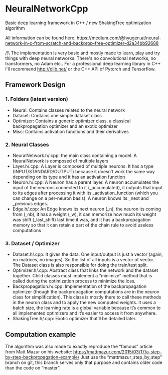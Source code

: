 # NeuralNetworkCpp
Basic deep learning framework in C++ / new ShakingTree optimization algorithm

All information can be found here:
https://medium.com/@hyugen.ai/neural-network-in-c-from-scratch-and-backprop-free-optimizer-d2a34bb92688

/!\ The implementation is very basic and mostly made to learn, play and try things with deep neural networks. There's no convolutional networks, no transformers, no Adam etc..
For a professional deep learning library in C++ I'll recommend http://dlib.net/ or the C++ API of Pytorch and Tensorflow.

## Framework Design
### 1. Folders (latest version)
- Neural: Contains classes related to the neural network
- Dataset: Contains one simple dataset class
- Optimizer: Contains a generic optimizer class, a classical backpropagation optimizer and an exotic optimizer
- Misc: Contains activation functions and their derivatives

### 2. Neural Classes
- NeuralNetwork.h/.cpp: the main class containing a model. A NeuralNetwork is composed of multiple layers
- Layer.h/.cpp: A Layer is composed of multiple neurons. It has a type (INPUT/STANDARD/OUTPUT) because it doesn’t work the same way depending on its type and it has an activation function
- Neuron.h/.cpp: A Neuron has a parent layer. A neuron accumulates the input of the neurons connected to it (_accumulated), it outputs that input to its edges after processing it with its _activation_function (which you can change on a per-neuron basis). A neuron knows its _next and _previous edges.
- Edge.h/.cpp: An Edge knows its next neuron (_n), the neuron its coming from (_nb), it has a weight (_w), it can memorize how much its weight was shift (_last_shift) last time it was, and it has a backpropagation memory so that it can retain a part of the chain rule to avoid useless computations

### 3. Dataset / Optimizer
- Dataset.h/.cpp: It gives the data. One input/output is just a vector (again, no matrices, no images). So the list of all inputs is a vector of vector. The Dataset class is also responsible for doing the train/test split.
- Optimizer.h/.cpp: Abstract class that links the network and the dataset together. Child classes must implement a “minimize” method that is called during the optimization process to minimize the loss.
- Backpropagation.h/.cpp: Implementation of the backpropagation optimizer (though the backpropagation computations are in the neuron class for simplification). This class is mostly there to call these methods in the neuron class and to apply the new computed weights. It uses a batch size, the learning rate is a global variable because it’s common to all implemented optimizers and it’s easier to access it from anywhere.
- ShakingTree.h/.cpp: Exotic optimizer that’ll be detailed later.

## Computation example
The algorithm was also made to exactly reproduce the “famous” article from Matt Mazur on his website: https://mattmazur.com/2015/03/17/a-step-by-step-backpropagation-example/
Just use the “mattmazur_step_by_step” branch on git, this branch serves only that purpose and contains older code than the code on “master”.

